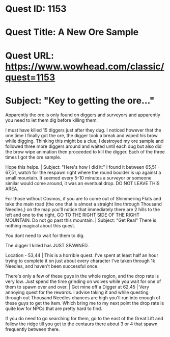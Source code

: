 # Quest ID: 1153
# Quest Title: A New Ore Sample
# Quest URL: https://www.wowhead.com/classic/quest=1153
# Subject: "Key to getting the ore..."
Apparently the ore is only found on diggers and surveyors and apparently you need to let them dig before killing them.

I must have killed 15 diggers just after they dug. I noticed however that the one time I finally got the ore, the digger took a break and wiped his brow while digging. Thinking this might be a clue, I destroyed my ore sample and followed three more diggers around and waited until each dug but also did the brow wipe animation then proceeded to kill the digger. Each of the three times I got the ore sample.

Hope this helps. | Subject: "Here's how I did it:"
I found it between 65,51 - 67,51, watch for the respawn right where the round boulder is up against a small mountain. It seemed every 5-10 minutes a surveyor or someone similar would come around, it was an eventual drop. DO NOT LEAVE THIS AREA.

For those without Cosmos, if you are to come out of Shimmering Flats and take the main road (the one that is almost a straight line through Thousand Needles,) on the map you'll notice that immediately there are 2 hills to the left and one to the right, GO TO THE RIGHT SIDE OF THE RIGHT MOUNTAIN. Do not go past this mountain. | Subject: "Get Real"
There is nothing magical about this quest.

You dont need to wait for them to dig.

The digger I killed has JUST SPAWNED.

Location - 53,44 | This is a horrible quest. I've spent at least half an hour trying to complete it on just about every character I've taken through 1k Needles, and haven't been successful once.

There's only a few of these guys in the whole region, and the drop rate is very low. Just spend the time grinding on wolves while you wait for one of them to spawn over and over. | Got mine off a Digger at 62,45 | Very annoying quest for the rewards. I advise taking it and while questing through out Thousand Needles chances are high you'll run into enough of these guys to get the item. Which bring me to my next point the drop rate is quite low for NPCs that are pretty hard to find.

If you do need to go searching for them, go to the east of the Great Lift and follow the ridge till you get to the centaurs there about 3 or 4 that spawn frequently between there.